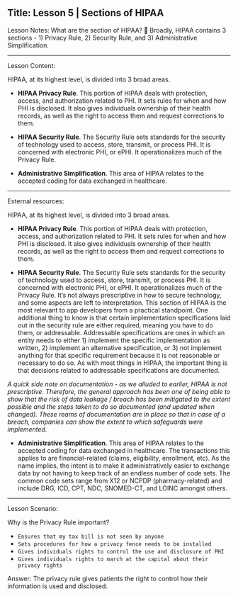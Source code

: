 Title:
Lesson 5 | Sections of HIPAA
---

Lesson Notes: What are the section of HIPAA?
:dart: Broadly, HIPAA contains 3 sections - 1) Privacy Rule, 2) Security Rule, and 3) Administrative Simplification.

---

Lesson Content:

HIPAA, at its highest level, is divided into 3 broad areas.

- **HIPAA Privacy Rule**. This portion of HIPAA deals with protection, access, and authorization related to PHI. It sets rules for when and how PHI is disclosed. It also gives individuals ownership of their health records, as well as the right to access them and request corrections to them.

- **HIPAA Security Rule**. The Security Rule sets standards for the security of technology used to access, store, transmit, or process PHI. It is concerned with electronic PHI, or ePHI. It operationalizes much of the Privacy Rule.

- **Administrative Simplification**. This area of HIPAA relates to the accepted coding for data exchanged in healthcare.

---

External resources:

HIPAA, at its highest level, is divided into 3 broad areas.

- **HIPAA Privacy Rule**. This portion of HIPAA deals with protection, access, and authorization related to PHI. It sets rules for when and how PHI is disclosed. It also gives individuals ownership of their health records, as well as the right to access them and request corrections to them.

- **HIPAA Security Rule**. The Security Rule sets standards for the security of technology used to access, store, transmit, or process PHI. It is concerned with electronic PHI, or ePHI. It operationalizes much of the Privacy Rule. It’s not always prescriptive in how to secure technology, and some aspects are left to interpretation. This section of HIPAA is the most relevant to app developers from a practical standpoint. One additional thing to know is that certain implementation specifications laid out in the security rule are either required, meaning you have to do them, or addressable. Addressable specifications are ones in which an entity needs to either 1) implement the specific implementation as written, 2) implement an alternative specification, or 3) not implement anything for that specific requirement because it is not reasonable or necessary to do so. As with most things in HIPAA, the important thing is that decisions related to addressable specifications are documented.

*A quick side note on documentation - as we alluded to earlier, HIPAA is not prescriptive. Therefore, the general approach has been one of being able to show that the risk of data leakage / breach has been mitigated to the extent possible and the steps taken to do so documented (and updated when changed). These reams of documentation are in place so that in case of a breach, companies can show the extent to which safeguards were implemented.*

- **Administrative Simplification**. This area of HIPAA relates to the accepted coding for data exchanged in healthcare. The transactions this applies to are financial-related (claims, eligibility, enrollment, etc). As the name implies, the intent is to make it administratively easier to exchange data by not having to keep track of an endless number of code sets. The common code sets range from X12 or NCPDP (pharmacy-related) and include DRG, ICD, CPT, NDC, SNOMED-CT, and LOINC amongst others.
---

Lesson Scenario:

Why is the Privacy Rule important?

- `Ensures that my tax bill is not seen by anyone`
- `Sets procedures for how a privacy fence needs to be installed`
- `Gives individuals rights to control the use and disclosure of PHI`
- `Gives individuals rights to march at the capital about their privacy rights`

Answer: The privacy rule gives patients the right to control how their information is used and disclosed.



